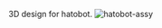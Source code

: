 3D design for hatobot.
![hatobot-assy](https://github.com/iqbalramadhan1102/3D-model/assets/56419725/11abd95f-a2da-4837-a977-dcb517bf37b3)
